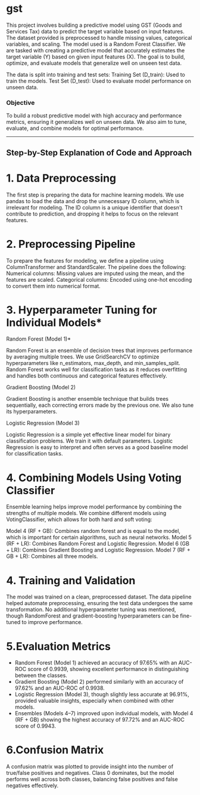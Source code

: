 # gst
This project involves building a predictive model using GST (Goods and Services Tax) data to predict the target variable based on input features. The dataset provided is preprocessed to handle missing values, categorical variables, and scaling. The model used is a Random Forest Classifier.
We are tasked with creating a predictive model that accurately estimates the target variable (Y) based on given input features (X). The goal is to build, optimize, and evaluate models that generalize well on unseen test data.

The data is split into training and test sets:
Training Set (D_train): Used to train the models.
Test Set (D_test): Used to evaluate model performance on unseen data.

### Objective
To build a robust predictive model with high accuracy and performance metrics, ensuring it generalizes well on unseen data. We also aim to tune, evaluate, and combine models for optimal performance.

---

## Step-by-Step Explanation of Code and Approach

# 1. Data Preprocessing

The first step is preparing the data for machine learning models. We use pandas to load the data and drop the unnecessary ID column, which is irrelevant for modeling.
The ID column is a unique identifier that doesn't contribute to prediction, and dropping it helps to focus on the relevant features.

# 2. Preprocessing Pipeline

To prepare the features for modeling, we define a pipeline using ColumnTransformer and StandardScaler. The pipeline does the following:
Numerical columns: Missing values are imputed using the mean, and the features are scaled.
Categorical columns: Encoded using one-hot encoding to convert them into numerical format.



# 3. Hyperparameter Tuning for Individual Models*

Random Forest (Model 1)*

Random Forest is an ensemble of decision trees that improves performance by averaging multiple trees. We use GridSearchCV to optimize hyperparameters like n_estimators, max_depth, and min_samples_split.
Random Forest works well for classification tasks as it reduces overfitting and handles both continuous and categorical features effectively.

Gradient Boosting (Model 2)

Gradient Boosting is another ensemble technique that builds trees sequentially, each correcting errors made by the previous one. We also tune its hyperparameters.

Logistic Regression (Model 3)

Logistic Regression is a simple yet effective linear model for binary classification problems. We train it with default parameters.
Logistic Regression is easy to interpret and often serves as a good baseline model for classification tasks.

# 4. Combining Models Using Voting Classifier

Ensemble learning helps improve model performance by combining the strengths of multiple models. We combine different models using VotingClassifier, which allows for both hard and soft voting:

Model 4 (RF + GB): Combines random forest and is equal to the model, which is important for certain algorithms, such as neural networks.
Model 5 (RF + LR): Combines Random Forest and Logistic Regression.
Model 6 (GB + LR): Combines Gradient Boosting and Logistic Regression.
Model 7 (RF + GB + LR): Combines all three models.

# 4. Training and Validation

The model was trained on a clean, preprocessed dataset. The data pipeline helped automate preprocessing, ensuring the test data undergoes the same transformation.
No additional hyperparameter tuning was mentioned, though RandomForest  and gradient-boosting hyperparameters can be fine-tuned to improve performance.

# 5.Evaluation Metrics

- Random Forest (Model 1) achieved an accuracy of 97.65% with an AUC-ROC score of 0.9939, showing excellent performance in distinguishing between the classes.
- Gradient Boosting (Model 2) performed similarly with an accuracy of 97.62% and an AUC-ROC of 0.9938.
- Logistic Regression (Model 3), though slightly less accurate at 96.91%, provided valuable insights, especially when combined with other models.
- Ensembles (Models 4–7) improved upon individual models, with Model 4 (RF + GB) showing the highest accuracy of 97.72% and an AUC-ROC score of 0.9943.

# 6.Confusion Matrix

A confusion matrix was plotted to provide insight into the number of true/false positives and negatives.
Class 0 dominates, but the model performs well across both classes, balancing false positives and false negatives effectively.
